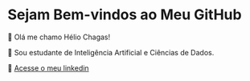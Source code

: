<!-- 

# heliochagas

*italico*
**Negrito**
___Hélio___

[Texto da imagem](https://pikaso.cdnpk.net/public/media/tti-examples/38.jpg)

![Texto da imagem](https://pikaso.cdnpk.net/public/media/tti-examples/38.jpg)

'system.out.printl();'

> Texto de Citações

| Cabeçalho 1 | Cabeçalho 2 |
|-------------|-------------|
|Texto 1      | Texto 2     |
|

[x] Tarefa 1 <br>
[ ] Tarefa 2

Comentário --> 

# Sejam Bem-vindos ao Meu GitHub

👨 Olá me chamo Hélio Chagas!

📃 Sou estudante de Inteligência Artificial e Ciências de Dados.

📧 [Acesse o meu linkedin](https://www.linkedin.com/in/heliochagas/)

